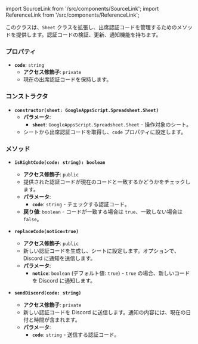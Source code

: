 import SourceLink from '/src/components/SourceLink';
import ReferenceLink from '/src/components/ReferenceLink';

<SourceLink href="/docs/attendance-management-system/source/class/AttendanceCodeSheet"/>
<ReferenceLink href="/docs/attendance-management-system/reference/class/AttendanceCodeSheet"/>


このクラスは、`Sheet` クラスを拡張し、出席認証コードを管理するためのメソッドを提供します。認証コードの検証、更新、通知機能を持ちます。

### プロパティ

- **`code`**: `string`
  - **アクセス修飾子**: `private`
  - 現在の出席認証コードを保持します。

### コンストラクタ

- **`constructor(sheet: GoogleAppsScript.Spreadsheet.Sheet)`**
  - **パラメータ**:
    - **`sheet`**: `GoogleAppsScript.Spreadsheet.Sheet` - 操作対象のシート。
  - シートから出席認証コードを取得し、`code` プロパティに設定します。

### メソッド

- **`isRightCode(code: string): boolean`**
  - **アクセス修飾子**: `public`
  - 提供された認証コードが現在のコードと一致するかどうかをチェックします。
  - **パラメータ**:
    - **`code`**: `string` - チェックする認証コード。
  - **戻り値**: `boolean` - コードが一致する場合は `true`、一致しない場合は `false`。

- **`replaceCode(notice=true)`**
  - **アクセス修飾子**: `public`
  - 新しい認証コードを生成し、シートに設定します。オプションで、Discord に通知を送信します。
  - **パラメータ**:
    - **`notice`**: `boolean` (デフォルト値: `true`) - `true` の場合、新しいコードを Discord に通知します。
  
- **`sendDiscord(code: string)`**
  - **アクセス修飾子**: `private`
  - 新しい認証コードを Discord に送信します。通知の内容には、現在の日付と時間が含まれます。
  - **パラメータ**:
    - **`code`**: `string` - 送信する認証コード。